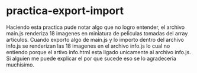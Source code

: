 # practica-export-import
Haciendo esta practica pude notar algo que no logro entender, el archivo main.js renderiza 18 imagenes en miniatura de peliculas tomadas del array articulos.
Cuando exporto algo de main.js y lo importo dentro del archivo info.js se renderizan las 18 imagenes en el archivo info.js lo cual no entiendo porque el artivo info.html 
esta ligado unicamente al archivo info.js.
Si alguien me puede explicar el por que sucede eso se lo agradeceria muchisimo. 

